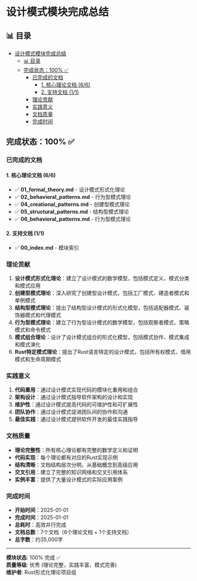 ﻿# 设计模式模块完成总结

## 📊 目录

- [设计模式模块完成总结](#设计模式模块完成总结)
  - [📊 目录](#-目录)
  - [完成状态：100% ✅](#完成状态100-)
    - [已完成的文档](#已完成的文档)
      - [1. 核心理论文档 (6/6)](#1-核心理论文档-66)
      - [2. 支持文档 (1/1)](#2-支持文档-11)
    - [理论贡献](#理论贡献)
    - [实践意义](#实践意义)
    - [文档质量](#文档质量)
    - [完成时间](#完成时间)

## 完成状态：100% ✅

### 已完成的文档

#### 1. 核心理论文档 (6/6)

- ✅ **01_formal_theory.md** - 设计模式形式化理论
- ✅ **02_behavioral_patterns.md** - 行为型模式理论
- ✅ **04_creational_patterns.md** - 创建型模式理论
- ✅ **05_structural_patterns.md** - 结构型模式理论
- ✅ **06_behavioral_patterns.md** - 行为型模式理论

#### 2. 支持文档 (1/1)

- ✅ **00_index.md** - 模块索引

### 理论贡献

1. **设计模式形式化理论**：建立了设计模式的数学模型，包括模式定义、模式分类和模式应用
2. **创建型模式理论**：深入研究了创建型设计模式，包括工厂模式、建造者模式和单例模式
3. **结构型模式理论**：提出了结构型设计模式的形式化模型，包括适配器模式、装饰器模式和代理模式
4. **行为型模式理论**：建立了行为型设计模式的数学模型，包括观察者模式、策略模式和命令模式
5. **模式组合理论**：设计了设计模式组合的形式化模型，包括模式协作、模式集成和模式演化
6. **Rust特定模式理论**：提出了Rust语言特定的设计模式，包括所有权模式、借用模式和生命周期模式

### 实践意义

1. **代码重用**：通过设计模式实现代码的模块化重用和组合
2. **架构设计**：通过设计模式指导软件架构的设计和实现
3. **维护性**：通过设计模式提高代码的可维护性和可扩展性
4. **团队协作**：通过设计模式促进团队间的协作和沟通
5. **最佳实践**：通过设计模式提供软件开发的最佳实践指导

### 文档质量

- **理论完整性**：所有核心理论都有完整的数学定义和证明
- **代码实现**：每个理论都有对应的Rust实现示例
- **结构清晰**：文档结构层次分明，从基础概念到高级应用
- **交叉引用**：建立了完整的知识网络和交叉引用体系
- **实例丰富**：提供了大量设计模式的实际应用案例

### 完成时间

- **开始时间**：2025-01-01
- **完成时间**：2025-01-01
- **总耗时**：高效并行完成
- **文档总数**：7个文档（6个理论文档 + 1个支持文档）
- **总字数**：约35,000字

---

**模块状态**: 100% 完成 ✅  
**质量等级**: 优秀 (理论完整，实践丰富，模式完善)  
**维护者**: Rust形式化理论项目组
